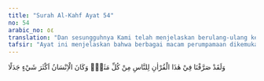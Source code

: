 ```yaml
---
title: "Surah Al-Kahf Ayat 54"
no: 54
arabic_no: ٥٤
translation: "Dan sesungguhnya Kami telah menjelaskan berulang-ulang kepada manusia dalam Al-Qur'an ini dengan bermacam-macam perumpamaan. Tetapi manusia adalah memang yang paling banyak membantah."
tafsir: "Ayat ini menjelaskan bahwa berbagai macam perumpamaan dikemukakan Allah di dalam Al-Qur'an, baik berupa perbandingan terhadap sesuatu ataupun berbentuk kisah. Hal ini dimaksudkan sebagai cermin perbandingan bagi manusia, sebab ia mempunyai akal pikiran. Dari binatang kecil, seperti nyamuk, semut, lalat, dan lebah, sampai benda-benda alam yang besar, seperti gunung dan samudera, dijadikan contoh untuk menarik perhatian manusia. Namun demikian, manusia adalah makhluk yang paling suka membantah. Artinya, ketika Allah menyadarkan akal pikiran dan budi luhurnya dengan berbagai macam perumpamaan itu, mereka pun mencari-cari dalih untuk mengingkari dan tidak mau mematuhinya. Hal itu disebabkan oleh pengaruh hawa nafsu, kesombongan, dan tipu daya setan dan Iblis.\n\nDalam suatu hadis diriwayatkan bahwa Rasulullah saw datang kepada Ali dan Fatimah pada suatu malam dan bertanya:\n\n\"Apakah kamu berdua salat?\" Maka saya (Ali) menjawab, \"Hai Rasulullah, diri kami ini sesungguhnya ada di tangan Allah, kalau dia mau membangkitkan kami, tentu Dia sanggup membangkitkan kami.\" Maka beliau berpaling ketika saya mengucapkan itu, dan beliau tidak menjawab perkataan saya sedikit pun. Kemudian saya mendengar beliau memukul pahanya sendiri sambil berpaling dan mengucapkan, \"Tetapi manusia itu adalah makhluk yang paling banyak membantah.\" (Riwayat al-Bukhari dari Ali bin Abu thalib)"
---
```

وَلَقَدْ صَرَّفْنَا فِيْ هٰذَا الْقُرْاٰنِ لِلنَّاسِ مِنْ كُلِّ مَثَلٍۗ وَكَانَ الْاِنْسَانُ اَكْثَرَ شَيْءٍ جَدَلًا 